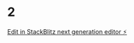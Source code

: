 # 2

[Edit in StackBlitz next generation editor ⚡️](https://stackblitz.com/~/github.com/azmtbkova/2)